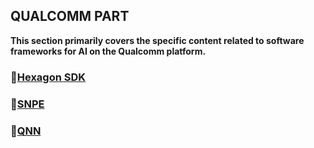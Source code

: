 ## QUALCOMM PART

**This section primarily covers the specific content related to software frameworks for AI on the Qualcomm platform.**

### 🥇[Hexagon SDK](QUALCOMM/HexagonSDK/README.md)

### 🥈[SNPE ](QUALCOMM/SNPE/README.md)

### 🥉[QNN](QUALCOMM/QNN/README.md)



